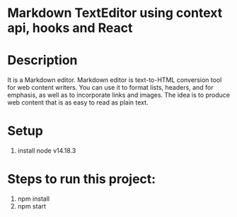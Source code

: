 # Markdown TextEditor using context api, hooks and React

# Description
It is a Markdown editor. Markdown editor is text-to-HTML conversion tool for web content writers. You can use it to format lists, headers, and for emphasis, as well as to incorporate links and images. The idea is to produce web content that is as easy to read as plain text.

# Setup
1. install node v14.18.3

# Steps to run this project:
1. npm install
2. npm start
